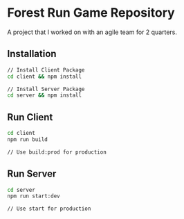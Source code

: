 # Forest Run Game Repository

A project that I worked on with an agile team for 2 quarters.

## Installation

```bash
// Install Client Package
cd client && npm install

// Install Server Package
cd server && npm install
```

## Run Client

```bash
cd client
npm run build

// Use build:prod for production
```

## Run Server

```bash
cd server
npm run start:dev

// Use start for production
```
